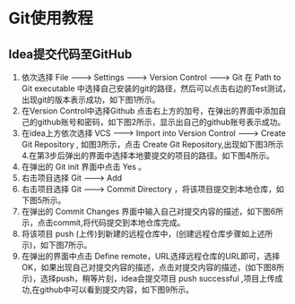 # Git使用教程
## Idea提交代码至GitHub
1. 依次选择 File ---> Settings ---> Version Control ---> Git
   在 Path to Git executable 中选择自己安装的git的路径，然后可以点击右边的Test测试，出现git的版本表示成功，如下图1所示。
2. 在Version Control中选择Github 点击右上方的加号，在弹出的界面中添加自己的github账号和密码，如下图2所示，显示出自己的github账号表示成功。
3. 在idea上方依次选择 VCS ---> Import into Version Control ---> Create Git Repository , 如图3所示，点击 Create Git Repository,出现如下图3所示
   4.在第3步后弹出的界面中选择本地要提交的项目的路径。如下图4所示。
5. 在弹出的 Git init 界面中点击 Yes 。
6. 右击项目选择 Git ---> Add
7. 右击项目选择 Git ---> Commit Directory ，将该项目提交到本地仓库，如下图5所示。
8. 在弹出的 Commit Changes 界面中输入自己对提交内容的描述，如下图6所示，点击commit,将代码提交到本地仓库完成。
9. 将该项目 push (上传)到新建的远程仓库中，(创建远程仓库步骤如上述所示)，如下图7所示。
10. 在弹出的界面中点击 Define remote，URL选择远程仓库的URL即可，选择OK，如果出现自己对提交内容的描述，点击对提交内容的描述，(如下图8所示)，选择push，稍等片刻，idea会提交项目 push successful ,项目上传成功,在github中可以看到提交内容，如下图9所示。
